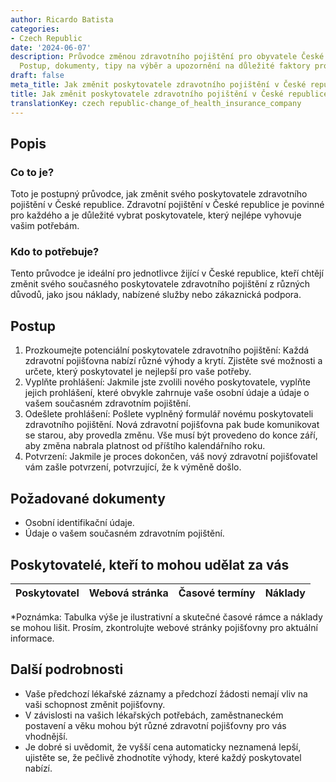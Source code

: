 ```yaml
---
author: Ricardo Batista
categories:
- Czech Republic
date: '2024-06-07'
description: Průvodce změnou zdravotního pojištění pro obyvatele České republiky.
  Postup, dokumenty, tipy na výběr a upozornění na důležité faktory pro rozhodnutí.
draft: false
meta_title: Jak změnit poskytovatele zdravotního pojištění v České republice
title: Jak změnit poskytovatele zdravotního pojištění v České republice
translationKey: czech republic-change_of_health_insurance_company
---
```



## Popis
### Co to je?
Toto je postupný průvodce, jak změnit svého poskytovatele zdravotního pojištění v České republice. Zdravotní pojištění v České republice je povinné pro každého a je důležité vybrat poskytovatele, který nejlépe vyhovuje vašim potřebám.
### Kdo to potřebuje?
Tento průvodce je ideální pro jednotlivce žijící v České republice, kteří chtějí změnit svého současného poskytovatele zdravotního pojištění z různých důvodů, jako jsou náklady, nabízené služby nebo zákaznická podpora.

## Postup
1. Prozkoumejte potenciální poskytovatele zdravotního pojištění: Každá zdravotní pojišťovna nabízí různé výhody a krytí. Zjistěte své možnosti a určete, který poskytovatel je nejlepší pro vaše potřeby.
2. Vyplňte prohlášení: Jakmile jste zvolili nového poskytovatele, vyplňte jejich prohlášení, které obvykle zahrnuje vaše osobní údaje a údaje o vašem současném zdravotním pojištění.
3. Odešlete prohlášení: Pošlete vyplněný formulář novému poskytovateli zdravotního pojištění. Nová zdravotní pojišťovna pak bude komunikovat se starou, aby provedla změnu. Vše musí být provedeno do konce září, aby změna nabrala platnost od příštího kalendářního roku.
4. Potvrzení: Jakmile je proces dokončen, váš nový zdravotní pojišťovatel vám zašle potvrzení, potvrzující, že k výměně došlo.

## Požadované dokumenty
- Osobní identifikační údaje.
- Údaje o vašem současném zdravotním pojištění.

## Poskytovatelé, kteří to mohou udělat za vás

| Poskytovatel        |     Webová stránka     |     Časové termíny    |       Náklady      |
| --------------- | --------------- |  :-------------: | :-------------: |

*Poznámka: Tabulka výše je ilustrativní a skutečné časové rámce a náklady se mohou lišit. Prosím, zkontrolujte webové stránky pojišťovny pro aktuální informace.

## Další podrobnosti

- Vaše předchozí lékařské záznamy a předchozí žádosti nemají vliv na vaši schopnost změnit pojišťovny.
- V závislosti na vašich lékařských potřebách, zaměstnaneckém postavení a věku mohou být různé zdravotní pojišťovny pro vás vhodnější.
- Je dobré si uvědomit, že vyšší cena automaticky neznamená lepší, ujistěte se, že pečlivě zhodnotíte výhody, které každý poskytovatel nabízí.
